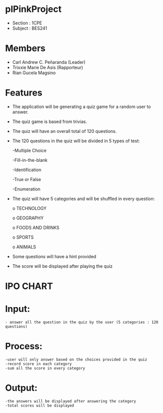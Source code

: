 # plPinkProject
  - Section : 1CPE
  - Subject : BES241
# Members
  - Carl Andrew C. Peñaranda (Leader)
  - Trixxie Marie De Asis (Rapporteur)
  - Rian Gucela Magsino

# Features
  - The application will be generating a quiz game for a random user to answer.
  - The quiz game is based from trivias.
  - The quiz will have an overall total of 120 questions.
  -	The 120 questions in the quiz will be divided in 5 types of test:
  
      -Multiple Choice
      
      -Fill-in-the-blank
      
      -Identification
      
      -True or False
      
      -Enumeration
      
  - The quiz will have 5 categories and will be shuffled in every question:
  
      o	TECHNOLOGY
      
      o	GEOGRAPHY
      
      o	FOODS AND DRINKS
      
      o	SPORTS
      
      o	ANIMALS
      
  - Some questions will have a hint provided
  - The score will be displayed after playing the quiz
  
# IPO CHART
  # Input:
    - answer all the question in the quiz by the user (5 categories : 120 questions)
  # Process:
    -user will only answer based on the choices provided in the quiz
    -record score in each category
    -sum all the score in every category
  # Output:
    -the answers will be displayed after answering the category
    -total scores will be displayed
   
